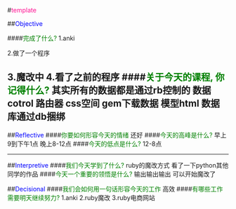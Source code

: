 #<font color=deeppink>template</font>

##<font color=blue>Objective</font>

####<font color=green>完成了什么?</font>
1.anki

2.做了一个程序

3.魔改中
4.看了之前的程序
####<font color=green>关于今天的课程, 你记得什么?</font>
其实所有的数据都是通过rb控制的
数据cotrol
路由器
css空间
gem下载数据
模型html
数据库通过db捆绑
---
##<font color=blue>Reflective</font>
####<font color=green>你要如何形容今天的情绪</font>
还好
####<font color=green>今天的高峰是什么?</font>
早上9到下午1点
晚上8-12点
####<font color=green>今天的低点是什么?</font>
12-8点

---
##<font color=blue>Interpretive</font>
####<font color=green>我们今天学到了什么?</font>
ruby的魔改方式
看了一下python其他同学的作品
####<font color=green>今天一个重要的领悟是什么?</font>
输出输出输出
可以开始魔改了

##<font color=blue>Decisional</font>
####<font color=green>我们会如何用一句话形容今天的工作</font>
高效
####<font color=green>有哪些工作需要明天继续努力?</font>
1.anki
2.ruby魔改
3.ruby电商网站
